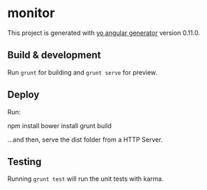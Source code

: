 # monitor

This project is generated with [yo angular generator](https://github.com/yeoman/generator-angular)
version 0.11.0.

## Build & development

Run `grunt` for building and `grunt serve` for preview.

## Deploy

Run:

npm install
bower install
grunt build


...and then, serve the dist folder from a HTTP Server.

## Testing

Running `grunt test` will run the unit tests with karma.
